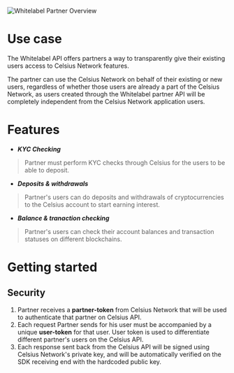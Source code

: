 ![Whitelabel Partner Overview](/assets/images/whitelabel.svg)

# Use case

The Whitelabel API offers partners a way to transparently give their existing users access to Celsius Network features. 

The partner can use the Celsius Network on behalf of their existing or new users, regardless of whether those users are already a part of the Celsius Network, as users created through the Whitelabel partner API will be completely independent from the Celsius Network application users.

# Features

- ***KYC Checking***
> Partner must perform KYC checks through Celsius for the users to be able to deposit.
- ***Deposits & withdrawals***
> Partner's users can do deposits and withdrawals of cryptocurrencies to the Celsius account to start earning interest.
- ***Balance & tranaction checking***
> Partner's users can check their account balances and transaction statuses on different blockchains.

# Getting started

## Security

1. Partner receives a **partner-token** from Celsius Network that will be used to authenticate that partner on Celsius API.
2. Each request Partner sends for his user must be accompanied by a unique **user-token** for that user. User token is used to differentiate different partner's users on the Celsius API.
3. Each response sent back from the Celsius API will be signed using Celsius Network's private key, and will be automatically verified on the SDK receiving end with the hardcoded public key. 
